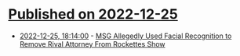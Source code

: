 # [Published on 2022-12-25](index.md)

* [2022-12-25, 18:14:00](https://soylentnews.org/article.pl?sid=22/12/24/1256244&from=rss) - [MSG Allegedly Used Facial Recognition to Remove Rival Attorney From Rockettes Show](https://soylentnews.org/article.pl?sid=22/12/24/1256244&from=rss)
